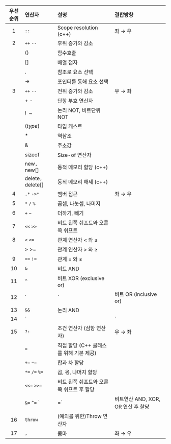 

| 우선순위 | 연산자             | 설명                                     | 결합방향 |
| :------: | :----------------- | :--------------------------------------- | :------- |
|    1     | `::`               | Scope resolution (c++)                   | 좌 → 우  |
|    2     | `++` `--`          | 후위 증가와 감소                         |          |
|          | ()                 | 함수호출                                 |          |
|          | []                 | 배열 첨자                                |          |
|          | .                  | 참조로 요소 선택                         |          |
|          | ->                 | 포인터를 통해 요소 선택                  |          |
|    3     | `++` `--`          | 전위 증가와 감소                         | 우 → 좌  |
|          | + -                | 단항 부호 연산자                         |          |
|          | !` `~              | 논리 NOT, 비트단위 NOT                   |          |
|          | (*type*)           | 타입 캐스트                              |          |
|          | *                  | 역참조                                   |          |
|          | &                  | 주소값                                   |          |
|          | sizeof             | Size-of 연산자                           |          |
|          | new`, `new[]       | 동적 메모리 할당 (c++)                   |          |
|          | delete`, `delete[] | 동적 메모리 해제 (c++)                   |          |
|    4     | `.*` `->*`         | 멤버 접근                                | 좌 → 우  |
|    5     | `*` `/` `%`        | 곱셈, 나눗셈, 나머지                     |          |
|    6     | `+` `−`            | 더하기, 빼기                             |          |
|    7     | `<<` `>>`          | 비트 왼쪽 쉬프트와 오른쪽 쉬프트         |          |
|    8     | `<` `<=`           | 관계 연산자 < 와 ≤                       |          |
|          | \> >=              | 관계 연산자 > 와 ≥                       |          |
|    9     | `==` `!=`          | 관계 = 와 ≠                              |          |
|    10    | `&`                | 비트 AND                                 |          |
|    11    | `^`                | 비트 XOR (exclusive or)                  |          |
|    12    | `|`                | 비트 OR (inclusive or)                   |          |
|    13    | `&&`               | 논리 AND                                 |          |
|    14    | `||`               | 논리 OR                                  |          |
|    15    | `?:`               | 조건 연산자 (삼항 연산자)                | 우 → 좌  |
|          | `=`                | 직접 할당 (C++ 클래스를 위해 기본 제공)  |          |
|          | `+=` `−=`          | 합과 차 할당                             |          |
|          | `*=` `/=` `%=`     | 곱, 몫, 나머지 할당                      |          |
|          | `<<=` `>>=`        | 비트 왼쪽 쉬프트와 오른쪽 쉬프트 후 할당 |          |
|          | `&=` `^=` `|=`     | 비트연산 AND, XOR, OR 연산 후 할당       |          |
|    16    | `throw`            | (예외를 위한)Throw 연산자                |          |
|    17    | `,`                | 콤마                                     | 좌 → 우  |

